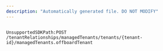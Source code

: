 ```yaml
---
description: "Automatically generated file. DO NOT MODIFY"
---
```


```powershellv2

UnsupportedSDKPath:POST /tenantRelationships/managedTenants/tenants/{tenant-id}/managedTenants.offboardTenant

```